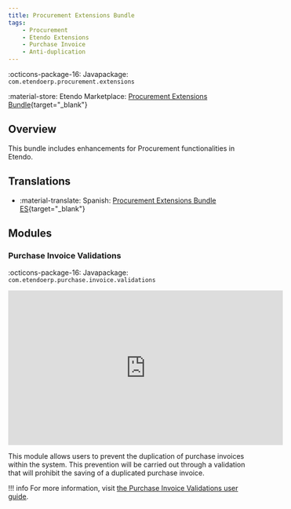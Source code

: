 ```yaml
---
title: Procurement Extensions Bundle
tags:
    - Procurement
    - Etendo Extensions
    - Purchase Invoice
    - Anti-duplication
---
```

:octicons-package-16: Javapackage: `com.etendoerp.procurement.extensions`

:material-store: Etendo Marketplace:  [Procurement Extensions Bundle](https://marketplace.etendo.cloud/#/product-details?module=08BDBA6C314149DBA05CB1A1694F2959){target="_blank"}

## Overview
This bundle includes enhancements for Procurement functionalities in Etendo.

## Translations
-  :material-translate: Spanish: [Procurement Extensions Bundle ES](https://marketplace.etendo.cloud/#/product-details?module=F863020C58E94632A7134A8031A3AA9D){target="_blank"}

## Modules

### Purchase Invoice Validations

:octicons-package-16: Javapackage: `com.etendoerp.purchase.invoice.validations`

<iframe width="560" height="315" src="https://www.youtube.com/embed/_B1U-D9jQBs?si=OXAd6NSGPQC8LDGs" title="YouTube video player" frameborder="0" allow="accelerometer; autoplay; clipboard-write; encrypted-media; gyroscope; picture-in-picture; web-share" allowfullscreen></iframe>

This module allows users to prevent the duplication of purchase invoices within the system. This prevention will be carried out through a validation that will prohibit the saving of a duplicated purchase invoice.

!!! info
    For more information, visit [the Purchase Invoice Validations user guide](../../../../../user-guide/etendo-classic/optional-features/bundles/procurement-extensions/purchase-invoice-validation.md).
